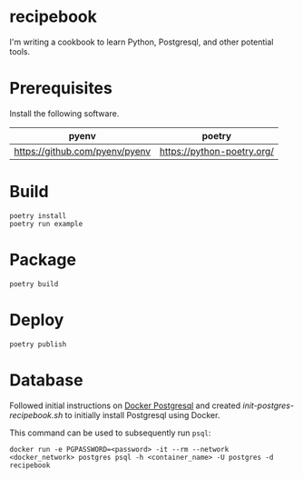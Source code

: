 recipebook
==========

I'm writing a cookbook to learn Python, Postgresql, and other potential tools.

# Prerequisites

Install the following software.

|              pyenv             |           poetry           |
|:------------------------------:|:--------------------------:|
| https://github.com/pyenv/pyenv | https://python-poetry.org/ |


# Build

```
poetry install
poetry run example
```

# Package

```
poetry build
```

# Deploy

```
poetry publish
```

# Database

Followed initial instructions on [Docker Postgresql](https://hub.docker.com/_/postgres?tab=description) and created _init-postgres-recipebook.sh_
to initially install Postgresql using Docker.

This command can be used to subsequently run `psql`:

    docker run -e PGPASSWORD=<password> -it --rm --network <docker_network> postgres psql -h <container_name> -U postgres -d recipebook

